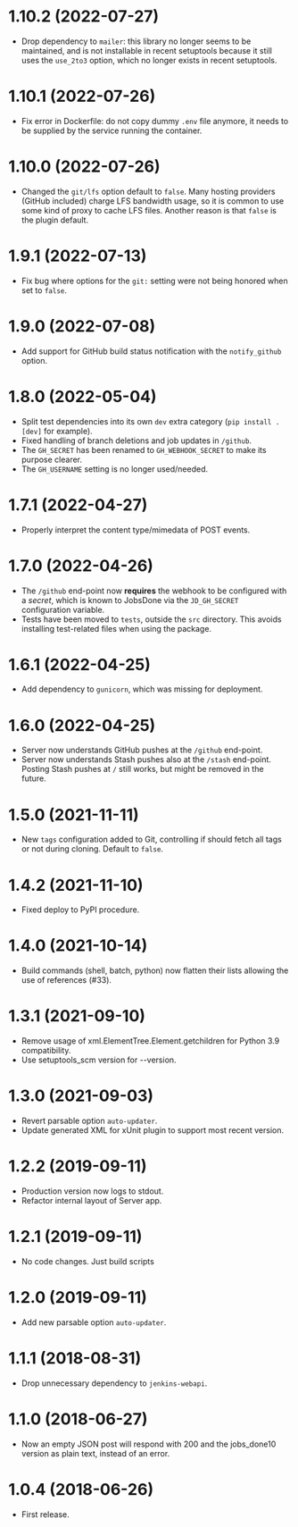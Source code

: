 # 1.10.2 (2022-07-27)

* Drop dependency to ``mailer``: this library no longer seems to be maintained, and is not installable in recent
  setuptools because it still uses the ``use_2to3`` option, which no longer exists in recent setuptools.

# 1.10.1 (2022-07-26)

* Fix error in Dockerfile: do not copy dummy `.env` file anymore, it needs to be supplied by the service running the container.

# 1.10.0 (2022-07-26)

* Changed the ``git/lfs`` option default to ``false``. Many hosting providers (GitHub included) charge LFS bandwidth
  usage, so it is common to use some kind of proxy to cache LFS files. Another reason is that ``false`` is the
  plugin default.

# 1.9.1 (2022-07-13)

* Fix bug where options for the ``git:`` setting were not being honored when set to ``false``.

# 1.9.0 (2022-07-08)

* Add support for GitHub build status notification with the `notify_github` option.

# 1.8.0 (2022-05-04)

* Split test dependencies into its own `dev` extra category (`pip install .[dev]` for example).
* Fixed handling of branch deletions and job updates in `/github`.
* The `GH_SECRET` has been renamed to `GH_WEBHOOK_SECRET` to make its purpose clearer.
* The `GH_USERNAME` setting is no longer used/needed.

# 1.7.1 (2022-04-27)

* Properly interpret the content type/mimedata of POST events.

# 1.7.0 (2022-04-26)

* The `/github` end-point now **requires** the webhook to be configured with a *secret*, which is known to JobsDone via the `JD_GH_SECRET` configuration variable.
* Tests have been moved to `tests`, outside the `src` directory. This avoids installing test-related files when using the package.

# 1.6.1 (2022-04-25)

* Add dependency to `gunicorn`, which was missing for deployment.

# 1.6.0 (2022-04-25)

* Server now understands GitHub pushes at the `/github` end-point.
* Server now understands Stash pushes also at the `/stash` end-point. Posting Stash pushes at `/` still works, but
  might be removed in the future.

# 1.5.0 (2021-11-11)

* New `tags` configuration added to Git, controlling if should fetch all tags or not during cloning. Default to `false`.

# 1.4.2 (2021-11-10)

* Fixed deploy to PyPI procedure.

# 1.4.0 (2021-10-14)

* Build commands (shell, batch, python) now flatten their lists allowing the use of references (#33).

# 1.3.1 (2021-09-10)

* Remove usage of xml.ElementTree.Element.getchildren for Python 3.9 compatibility.
* Use setuptools\_scm version for --version.

# 1.3.0 (2021-09-03)

* Revert parsable option `auto-updater`.
* Update generated XML for xUnit plugin to support most recent version.

# 1.2.2 (2019-09-11)

* Production version now logs to stdout.
* Refactor internal layout of Server app.

# 1.2.1 (2019-09-11)

* No code changes. Just build scripts

# 1.2.0 (2019-09-11)

* Add new parsable option `auto-updater`.

# 1.1.1 (2018-08-31)

* Drop unnecessary dependency to `jenkins-webapi`.

# 1.1.0 (2018-06-27)

- Now an empty JSON post will respond with 200 and the jobs_done10 version as plain text, instead of an error.

# 1.0.4 (2018-06-26)

- First release.
